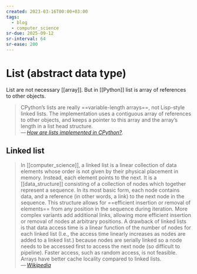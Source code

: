 ```yaml
---
created: 2023-03-16T00:00+03:00
tags:
  - blog
  - computer_science
sr-due: 2025-09-12
sr-interval: 64
sr-ease: 200
---
```


# List (abstract data type)

List are not necessary [[array]]. But in [[Python]] list is array of references to other objects.

> CPython’s lists are really ==variable-length arrays==, not Lisp-style linked lists. The implementation uses a contiguous array of references to other objects, and keeps a pointer to this array and the array’s length in a list head structure.\
> — <cite>[How are lists implemented in CPython?](https://docs.python.org/3/faq/design.html#how-are-lists-implemented-in-cpython).</cite>

## Linked list

> In [[computer_science]], a linked list is a linear collection of data elements whose order is not given by their physical placement in memory. Instead, each element points to the next. It is a [[data_structure]] consisting of a collection of nodes which together represent a sequence. In its most basic form, each node contains data, and a reference (in other words, a link) to the next node in the sequence. This structure allows for ==efficient insertion or removal of elements== from any position in the sequence during iteration. More complex variants add additional links, allowing more efficient insertion or removal of nodes at arbitrary positions. A drawback of linked lists is that data access time is a linear function of the number of nodes for each linked list (I.e., the access time linearly increases as nodes are added to a linked list.) because nodes are serially linked so a node needs to be accessed first to access the next node (so difficult to pipeline). Faster access, such as random access, is not feasible. Arrays have better cache locality compared to linked lists.\
> — <cite>[Wikipedia](https://en.wikipedia.org/wiki/Linked_list)</cite>
